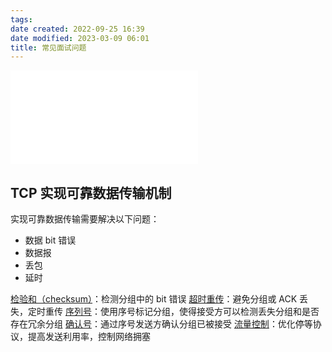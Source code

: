 ```yaml
---
tags: 
date created: 2022-09-25 16:39
date modified: 2023-03-09 06:01
title: 常见面试问题
---
```

![DNS的原理和作用](DNS的原理和作用.md)

## TCP 实现可靠数据传输机制

实现可靠数据传输需要解决以下问题：
- 数据 bit 错误
- 数据报
- 丢包
- 延时

[检验和（checksum）](协议/TCP.md#检验和（checksum）)：检测分组中的 bit 错误
[超时重传](协议/TCP.md#超时重传)：避免分组或 ACK 丢失，定时重传
[序列号](协议/TCP.md#序列号)：使用序号标记分组，使得接受方可以检测丢失分组和是否存在冗余分组
[确认号](协议/TCP.md#确认号)：通过序号发送方确认分组已被接受
[流量控制](协议/TCP.md#流量控制)：优化停等协议，提高发送利用率，控制网络拥塞